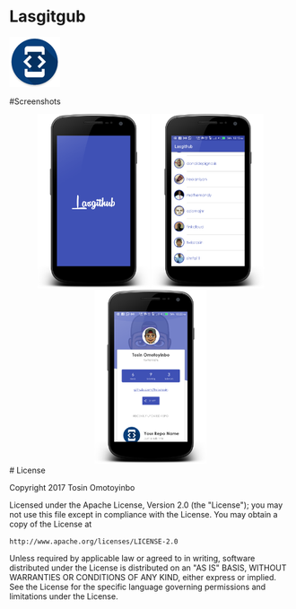 # Lasgitgub
![alt tag](https://github.com/twisstosin/Andela-ALC-Challenge/blob/master/app/src/main/res/mipmap-hdpi/ic_launcher.png)

#Screenshots
<div style="text-align:center" markdown="1">
<img src="https://github.com/twisstosin/Andela-ALC-Challenge/blob/master/app/src/main/res/drawable/screenshot.png" width="200"/>
<img src="https://github.com/twisstosin/Andela-ALC-Challenge/blob/master/app/src/main/res/drawable/screenshot_2.png" width="200"/>
<img src="https://github.com/twisstosin/Andela-ALC-Challenge/blob/master/app/src/main/res/drawable/screenshot_3.png" width="200"/>
</div>
# License

Copyright 2017 Tosin Omotoyinbo

Licensed under the Apache License, Version 2.0 (the "License");
you may not use this file except in compliance with the License.
You may obtain a copy of the License at

    http://www.apache.org/licenses/LICENSE-2.0

Unless required by applicable law or agreed to in writing, software
distributed under the License is distributed on an "AS IS" BASIS,
WITHOUT WARRANTIES OR CONDITIONS OF ANY KIND, either express or implied.
See the License for the specific language governing permissions and
limitations under the License.